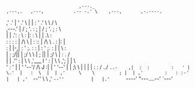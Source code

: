 
                                                                  
                               ,---._                             
    ,---,.   ,---,           .-- -.' \    ,---,       ,-.----.    
  ,'  .' |  '  .' \          |    |   :  '  .' \      \    /  \   
,---.'   | /  ;    '.        :    ;   | /  ;    '.    ;   :    \  
|   |   .':  :       \       :        |:  :       \   |   | .\ :  
:   :  :  :  |   /\   \      |    :   ::  |   /\   \  .   : |: |  
:   |  |-,|  :  ' ;.   :     :         |  :  ' ;.   : |   |  \ :  
|   :  ;/||  |  ;/  \   \    |    ;   ||  |  ;/  \   \|   : .  /  
|   |   .''  :  | \  \ ,'___ l         '  :  | \  \ ,';   | |  \  
'   :  '  |  |  '  '--'/    /\    J   :|  |  '  '--'  |   | ;\  \ 
|   |  |  |  :  :     /  ../  `..-    ,|  :  :        :   ' | \.' 
|   :  \  |  | ,'     \    \         ; |  | ,'        :   : :-'   
|   | ,'  `--''        \    \      ,'  `--''          |   |.'     
`----'                  "---....--'                   `---'       
                                                                  
